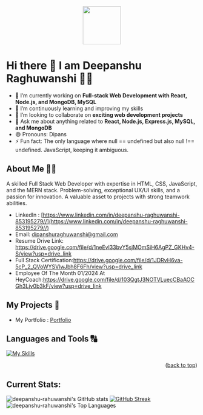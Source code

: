 <div id="header" align="center">
  <img src="https://media.giphy.com/media/M9gbBd9nbDrOTu1Mqx/giphy.gif" width="100"/>
</div>

# Hi there 👋 I am Deepanshu Raghuwanshi 👨‍💻
 
- 🔭 I’m currently working on **Full-stack Web Development with React, Node.js, and MongoDB, MySQL** 
- 🌱 I’m continuously learning and improving my skills
- 👯 I’m looking to collaborate on **exciting web development projects**
- 💬 Ask me about anything related to **React, Node.js, Express.js, MySQL, and MongoDB**
- 😄 Pronouns: Dipans
- ⚡ Fun fact: The only language where null == undefined but also null !== undefined. JavaScript, keeping it ambiguous.


## About Me 🙋‍♂️
A skilled Full Stack Web Developer with expertise in HTML, CSS, JavaScript, and the MERN stack. Problem-solving, exceptional UX/UI skills, and a passion for innovation. A valuable asset to projects with strong teamwork abilities.

- LinkedIn : [https://www.linkedin.com/in/deepanshu-raghuwanshi-853195279//](https://www.linkedin.com/in/deepanshu-raghuwanshi-853195279//) 
- Email: dipanshuraghuwanshi@gmail.com
- Resume Drive Link: https://drive.google.com/file/d/1neEvl33bvY5sjMOmSiH6AgPZ_GKHv4-S/view?usp=drive_link
- Full Stack Certification:https://drive.google.com/file/d/1JDRvH6va-5cP_2_QVoWYSVlwJbh8F6Fh/view?usp=drive_link
- Employee Of The Month 01/2024 At HeyCoach:https://drive.google.com/file/d/103QgtJ3NOTVLuecCBaAOCGh3Ljv0b3kF/view?usp=drive_link

## My Projects 📑

- My Portfolio : [Portfolio](https://dipans-portfolio.netlify.app)

## Languages and Tools 🔠

[![My Skills](https://skillicons.dev/icons?i=mui,github,html,css,javascript,react,redux,typescript,nodejs,express,mongodb,mysql,git,postman,figma,bootstrap,vscode&theme=light)](https://skillicons.dev)
<p align="right">(<a href="#readme-top">back to top</a>)</p>


## Current Stats: 
![deepanshu-rahuwanshi's GitHub stats](https://github-readme-stats.vercel.app/api?username=Deepanshu-Raghuwanshi&show_icons=true&theme=radical)
[![GitHub Streak](https://streak-stats.demolab.com/?user=Deepanshu-Raghuwanshi)](https://git.io/streak-stats)
![deepanshu-rahuwanshi's Top Languages](https://github-readme-stats.vercel.app/api/top-langs/?username=Deepanshu-Raghuwanshi&theme=transparent&show_icons=true&hide_border=false&layout=compact)
